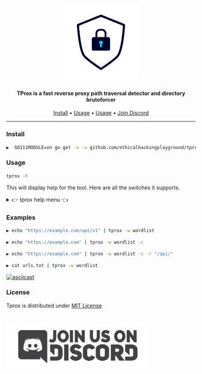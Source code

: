 <h1 align="center">
  <br>
<img src="static/icon.png" width="200px" alt="TProx">
</h1>

<h4 align="center">TProx is a fast reverse proxy path traversal detector and directory bruteforcer</h4>

<p align="center">
  <a href="#install">Install</a> •
  <a href="#usage">Usage</a> •
  <a href="#examples">Usage</a> •
  <a href="https://discord.gg/MQWCem5b">Join Discord</a> 
</p>

---

### Install

```sh
▶  GO111MODULE=on go get -v -u github.com/ethicalhackingplayground/tprox/src
```

### Usage

```sh
tprox -h
```

This will display help for the tool. Here are all the switches it supports.

<details>
<summary> 👉 tprox help menu 👈</summary>

```
Usage of ./tprox:
  -c    crawl the resolved domain while testing for proxy misconfigs
  -d int
        The crawl depth (default 5)
  -o string
        Output the results to a file
  -r string
        Filter crawl with regex pattern
  -s    Show Silent output
  -t int
        The number of concurrent requests (default 10)
  -w string
        The wordlist to use against a valid endpoint to traverse
```

</details>

### Examples

```sh
▶ echo "https://example.com/api/v1" | tprox -w wordlist
```

```sh
▶ echo "https://example.com" | tprox -w wordlist -c
```

```sh
▶ echo "https://example.com" | tprox -w wordlist -c -r "/api/"
```

```sh
▶ cat urls.txt | tprox -w wordlist
```

[![asciicast](https://asciinema.org/a/LP1FNuTcR7f40wpREFdOR9ilP.svg)](https://asciinema.org/a/LP1FNuTcR7f40wpREFdOR9ilP)

### License

Tprox is distributed under [MIT License](https://github.com/ethicalhackingplayground/tprox/blob/main/LICENSE)

<h1 align="left">
  <a href="https://discord.gg/MQWCem5b"><img src="static/Join-Discord.png" width="380" alt="Join Discord"></a>
</h1>
